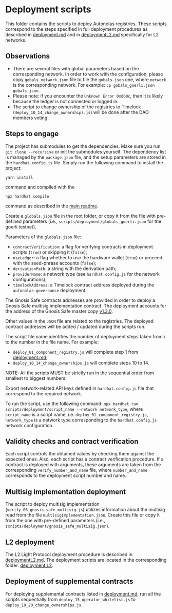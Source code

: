 # Deployment scripts
This folder contains the scripts to deploy Autonolas registries. These scripts correspond to the steps specified in full deployment procedures
as described in [deployment.md](https://github.com/valory-xyz/autonolas-registries/blob/main/docs/deployment.md) and
in [deploymentL2.md](https://github.com/valory-xyz/autonolas-registries/blob/main/docs/deploymentL2.md) specifically for L2 networks.

## Observations
- There are several files with global parameters based on the corresponding network. In order to work with the configuration, please copy `gobals_network.json` file to file the `gobals.json` one, where `network` is the corresponding network. For example: `cp gobals_goerli.json gobals.json`.
- Please note: if you encounter the `Unknown Error 0x6b0c`, then it is likely because the ledger is not connected or logged in.
- The script to change ownership of the registries to Timelock (`deploy_10_14_change_ownerships.js`) will be done after the DAO members voting.

## Steps to engage
The project has submodules to get the dependencies. Make sure you run `git clone --recursive` or init the submodules yourself.
The dependency list is managed by the `package.json` file, and the setup parameters are stored in the `hardhat.config.js` file.
Simply run the following command to install the project:
```
yarn install
```
command and compiled with the
```
npx hardhat compile
```
command as described in the [main readme](https://github.com/valory-xyz/autonolas-registries/blob/main/README.md).


Create a `globals.json` file in the root folder, or copy it from the file with pre-defined parameters (i.e., `scripts/deployment/globals_goerli.json` for the goerli testnet).

Parameters of the `globals.json` file:
- `contractVerification`: a flag for verifying contracts in deployment scripts (`true`) or skipping it (`false`);
- `useLedger`: a flag whether to use the hardware wallet (`true`) or proceed with the seed-phrase accounts (`false`);
- `derivationPath`: a string with the derivation path;
- `providerName`: a network type (see `hardhat.config.js` for the network configurations);
- `timelockAddress`: a Timelock contract address deployed during the `autonolas-governance` deployment.

The Gnosis Safe contracts addresses are provided in order to deploy a Gnosis Safe multisig implementation contract. The deployment
accounts for the address of the Gnosis Safe master copy [v1.3.0](https://github.com/safe-global/safe-deployments/blob/main/src/assets/v1.3.0/gnosis_safe.json).

Other values in the `JSON` file are related to the registries. The deployed contract addresses will be added / updated during the scripts run.

The script file name identifies the number of deployment steps taken from / to the number in the file name. For example:
- `deploy_01_component_registry.js` will complete step 1 from [deployment.md](https://github.com/valory-xyz/autonolas-registries/blob/main/docs/deployment.md);
- `deploy_10_14_change_ownerships.js` will complete steps 10 to 14.

NOTE: All the scripts MUST be strictly run in the sequential order from smallest to biggest numbers.

Export network-related API keys defined in `hardhat.config.js` file that correspond to the required network.

To run the script, use the following command:
`npx hardhat run scripts/deployment/script_name --network network_type`,
where `script_name` is a script name, i.e. `deploy_01_component_registry.js`, `network_type` is a network type corresponding to the `hardhat.config.js` network configuration.

## Validity checks and contract verification
Each script controls the obtained values by checking them against the expected ones. Also, each script has a contract verification procedure.
If a contract is deployed with arguments, these arguments are taken from the corresponding `verify_number_and_name` file, where `number_and_name` corresponds to the deployment script number and name.

## Multisig implementation deployment
The script to deploy multisig implementation (`verify_06_gnosis_safe_multisig.js`) utilizes information about the multisig read from the file `multisigImplementation.json`.
Create this file or copy it from the one with pre-defined parameters (i.e., `scripts/deployment/gnosis_safe_multisig.json`).

## L2 deployment
The L2 Light Protocol deployment procedure is described in [deploymentL2.md](https://github.com/valory-xyz/autonolas-registries/blob/main/docs/deploymentL2.md).
The deployment scripts are located in the corresponding folder: [deployment L2](https://github.com/valory-xyz/autonolas-registries/blob/main/scripts/deployment/l2).

## Deployment of supplemental contracts
For deploying supplemental contracts listed in [deployment.md](https://github.com/valory-xyz/autonolas-registries/blob/main/docs/deployment.md),
run all the scripts sequentially from `deploy_15_operator_whitelist.js` to `deploy_19_20_change_ownerships.js`.


